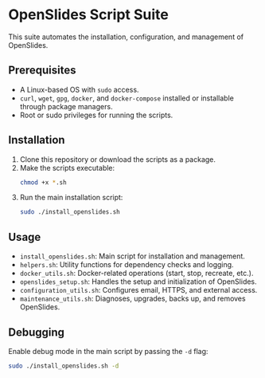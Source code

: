 
# OpenSlides Script Suite

This suite automates the installation, configuration, and management of OpenSlides.

## Prerequisites

- A Linux-based OS with `sudo` access.
- `curl`, `wget`, `gpg`, `docker`, and `docker-compose` installed or installable through package managers.
- Root or sudo privileges for running the scripts.

## Installation

1. Clone this repository or download the scripts as a package.
2. Make the scripts executable:
   ```bash
   chmod +x *.sh
   ```
3. Run the main installation script:
   ```bash
   sudo ./install_openslides.sh
   ```

## Usage

- `install_openslides.sh`: Main script for installation and management.
- `helpers.sh`: Utility functions for dependency checks and logging.
- `docker_utils.sh`: Docker-related operations (start, stop, recreate, etc.).
- `openslides_setup.sh`: Handles the setup and initialization of OpenSlides.
- `configuration_utils.sh`: Configures email, HTTPS, and external access.
- `maintenance_utils.sh`: Diagnoses, upgrades, backs up, and removes OpenSlides.

## Debugging

Enable debug mode in the main script by passing the `-d` flag:
```bash
sudo ./install_openslides.sh -d
```
